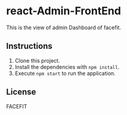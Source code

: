 # react-Admin-FrontEnd
This is the view of admin Dashboard of facefit.


## Instructions 
1. Clone this project.
2. Install the dependencies with `npm install`.
3. Execute `npm start` to run the application.

## License
FACEFIT
